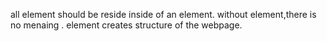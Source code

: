 all element should be reside inside of an element. without element,there is no menaing . element creates structure of the webpage.
